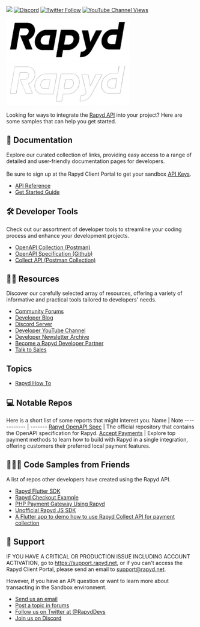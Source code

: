 
<a href='https://community.rapyd.net'><img src='https://img.shields.io/discourse/users?server=https%3A%2F%2Fcommunity.rapyd.net'></a> 
<a href='https://discord.com/invite/Sq38qzcYHv'>![Discord](https://img.shields.io/discord/930903327024238622)</a> 
<a href='https://twitter.com/rapyddevs'>![Twitter Follow](https://img.shields.io/twitter/follow/rapyddevs?style=social)</a>
<a href='https://www.youtube.com/c/RapydDevelopers/'>![YouTube Channel Views](https://img.shields.io/youtube/channel/views/UCzqD46wVaSACHkUcB3eCjLg)</a> 

![Github Light](https://github.com/Rapyd-Samples/learning-resources/blob/main/gitjhub-logo-dk%402x.png#gh-light-mode-only)
![Github Dark](https://github.com/Rapyd-Samples/learning-resources/blob/main/gitjhub-logo-light%402x.png#gh-dark-mode-only)

Looking for ways to integrate the [Rapyd API](https://rapyd.net/developers?utm_source=Github&utm_medium=referral&utm_id=Readme) into your project? Here are some samples that can help you get started. 

## 📖 Documentation
Explore our curated collection of links, providing easy access to a range of detailed and user-friendly documentation pages for developers. <br><br>Be sure to sign up at the Rapyd Client Portal to get your sandbox [API Keys](https://dashboard.rapyd.net).

 * [API Reference](https://docs.rapyd.net/en/api-reference.html)<br>
 * [Get Started Guide](https://docs.rapyd.net/en/get-started.html)<br>

## 🛠️ Developer Tools
Check out our assortment of developer tools to streamline your coding process and enhance your development projects.

 * [OpenAPI Collection (Postman)](https://www.postman.com/rapyd-dev)<br>
 * [OpenAPI Specification (Github)](https://github.com/Rapyd-Samples/RapydOpenAPI)<br>
 * [Collect API (Postman Collection)](https://app.getpostman.com/run-collection/da7a791364dd5ca5520a?utm_source=postman&utm_medium=cpc&utm_campaign=collection-use#?env[Rapyd%20Sandbox%20Environment]=W3sia2V5IjoicmFweWRfYWNjZXNzX2tleSIsInZhbHVlIjoiPGVudGVyIGFjY2VzcyBrZXkgaGVyZT4iLCJlbmFibGVkIjp0cnVlfSx7ImtleSI6InJhcHlkX3NlY3JldF9rZXkiLCJ2YWx1ZSI6IjxlbnRlciBzZWNyZXQga2V5IGhlcmU+IiwiZW5hYmxlZCI6dHJ1ZX0seyJrZXkiOiJiYXNlX3VyaSIsInZhbHVlIjoiaHR0cHM6Ly9zYW5kYm94YXBpLnJhcHlkLm5ldC92MSIsImVuYWJsZWQiOnRydWV9XQ==)

## 🫶🏼 Resources
Discover our carefully selected array of resources, offering a variety of informative and practical tools tailored to developers' needs.

* [Community Forums](https://community.rapyd.net)<br>
* [Developer Blog](https://community.rapyd.net/tag/dev-blog)
* [Discord Server](https://discord.rapyd.com)<br>
* [Developer YouTube Channel](https://www.youtube.com/channel/UCzqD46wVaSACHkUcB3eCjLg)<br>
* [Developer Newsletter Archive](https://dev.to/t/rapydnews)<br>
* [Become a Rapyd Developer Partner](https://www.rapyd.net/company/partners/developer-partner-program/)
* [Talk to Sales](https://www.rapyd.net/contact-developers/)

## Topics 
* [Rapyd How To](https://github.com/topics/rapyd-how-to)

## 💻 Notable Repos
Here is a short list of some reports that might interest you. 
Name | Note 
------------ | ------- 
[Rapyd OpenAPI Spec](https://github.com/Rapyd-Samples/RapydOpenAPI) | The official repository that contains the OpenAPI specification for Rapyd. 
[Accept Payments](https://github.com/Rapyd-Samples/accept-payments ) | Explore top payment methods to learn how to build with Rapyd in a single integration, offering customers their preferred local payment features.

## 👩🏻‍💻 Code Samples from Friends
A list of repos other developers have created using the Rapyd API. 

* [Rapyd Flutter SDK](https://github.com/sbis04/rapyd_sdk_flutter?ref=flutterawesome.com)<br>
* [Rapyd Checkout Example](https://github.com/amacgregor/rapyd_checkout_example)<br>
* [PHP Payment Gateway Using Rapyd](https://github.com/Samuel-2626/php-payment-gateway-using-rapyd)<br>
* [Unofficial Rapyd JS SDK](https://github.com/domingosl/rapyd-node-sdk)<br>
* [A Flutter app to demo how to use Rapyd Collect API for payment collection](https://github.com/rexfordnyrk/donation)

## 🛟 Support
IF YOU HAVE A CRITICAL OR PRODUCTION ISSUE INCLUDING ACCOUNT ACTIVATION, go to https://support.rapyd.net, or if you can't access the Rapyd Client Portal, please send an email to support@rapyd.net.

However, if you have an API question or want to learn more about transacting in the Sandbox environment. 

* [Send us an email](mailto:community@rapyd.net)<br>
* [Post a topic in forums](https://community.rapyd.net)<br>
* [Follow us on Twitter at @RapydDevs](https://twitter.com/RapydDevs)<br>
* [Join us on Discord](https://discord.com/invite/Sq38qzcYHv)
